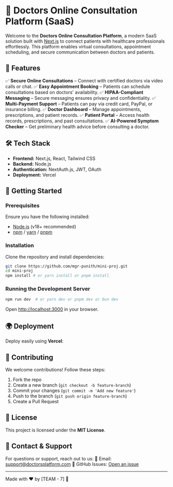# 🏥 Doctors Online Consultation Platform (SaaS)

Welcome to the **Doctors Online Consultation Platform**, a modern SaaS solution built with [Next.js](https://nextjs.org/) to connect patients with healthcare professionals effortlessly. This platform enables virtual consultations, appointment scheduling, and secure communication between doctors and patients.

## 🚀 Features

✅ **Secure Online Consultations** – Connect with certified doctors via video calls or chat. ✅ **Easy Appointment Booking** – Patients can schedule consultations based on doctors' availability. ✅ **HIPAA-Compliant Messaging** – Secure messaging ensures privacy and confidentiality. ✅ **Multi-Payment Support** – Patients can pay via credit card, PayPal, or insurance billing. ✅ **Doctor Dashboard** – Manage appointments, prescriptions, and patient records. ✅ **Patient Portal** – Access health records, prescriptions, and past consultations. ✅ **AI-Powered Symptom Checker** – Get preliminary health advice before consulting a doctor.

## 🛠 Tech Stack

- **Frontend:** Next.js, React, Tailwind CSS
- **Backend:** Node.js
- **Authentication:** NextAuth.js, JWT, OAuth
- **Deployment:** Vercel

## 📖 Getting Started

### Prerequisites

Ensure you have the following installed:

- [Node.js](https://nodejs.org/) (v18+ recommended)
- [npm](https://www.npmjs.com/) / [yarn](https://yarnpkg.com/) / [pnpm](https://pnpm.io/)

### Installation

Clone the repository and install dependencies:

```bash
git clone https://github.com/mgr-punith/mini-proj.git
cd mini-proj
npm install # or yarn install or pnpm install
```

### Running the Development Server

```bash
npm run dev  # or yarn dev or pnpm dev or bun dev
```

Open [http://localhost:3000](http://localhost:3000) in your browser.

## 🌍 Deployment

Deploy easily using **Vercel**:

## 🤝 Contributing

We welcome contributions! Follow these steps:

1. Fork the repo
2. Create a new branch (`git checkout -b feature-branch`)
3. Commit your changes (`git commit -m 'Add new feature'`)
4. Push to the branch (`git push origin feature-branch`)
5. Create a Pull Request

## 📜 License

This project is licensed under the **MIT License**.

## 📩 Contact & Support

For questions or support, reach out to us: 📧 Email: [support@doctorsplatform.com](mailto:support@doctorsplatform.com) 📌 GitHub Issues: [Open an issue](https://github.com/yourusername/doctors-consultation-platform/issues)

---

Made with ❤️ by [TEAM - 7] 🚀
